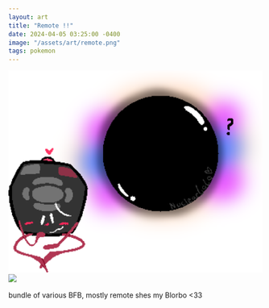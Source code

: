 ```yaml
---
layout: art
title: "Remote !!"
date: 2024-04-05 03:25:00 -0400
image: "/assets/art/remote.png"
tags: pokemon
---
```

<img src= "/assets/art/blackmote.png"  style="max-width:100%;max-height:100vh">
<img src= "/assets/art/blackmote2.png"  style="max-width:100%;max-height:100vh">


bundle of various BFB, mostly remote shes my Blorbo <33